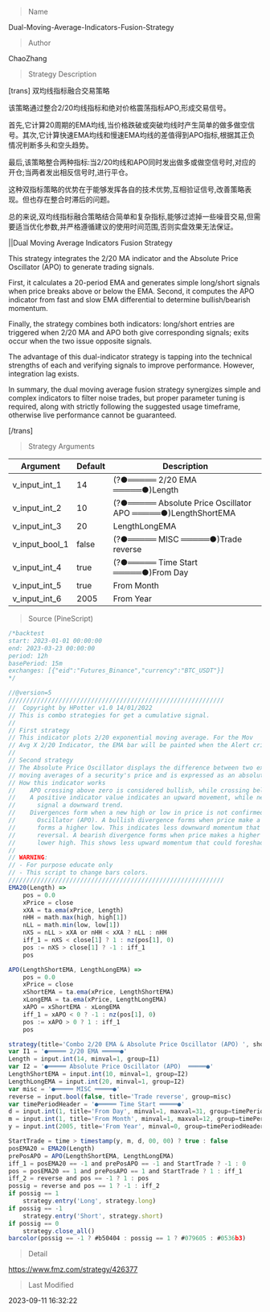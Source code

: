 
> Name

Dual-Moving-Average-Indicators-Fusion-Strategy

> Author

ChaoZhang

> Strategy Description


[trans]
双均线指标融合交易策略

该策略通过整合2/20均线指标和绝对价格震荡指标APO,形成交易信号。

首先,它计算20周期的EMA均线,当价格跌破或突破均线时产生简单的做多做空信号。其次,它计算快速EMA均线和慢速EMA均线的差值得到APO指标,根据其正负情况判断多头和空头趋势。

最后,该策略整合两种指标:当2/20均线和APO同时发出做多或做空信号时,对应的开仓;当两者发出相反信号时,进行平仓。

这种双指标策略的优势在于能够发挥各自的技术优势,互相验证信号,改善策略表现。但也存在整合时滞后的问题。

总的来说,双均线指标融合策略结合简单和复杂指标,能够过滤掉一些噪音交易,但需要适当优化参数,并严格遵循建议的使用时间范围,否则实盘效果无法保证。

||Dual Moving Average Indicators Fusion Strategy

This strategy integrates the 2/20 MA indicator and the Absolute Price Oscillator (APO) to generate trading signals.

First, it calculates a 20-period EMA and generates simple long/short signals when price breaks above or below the EMA. Second, it computes the APO indicator from fast and slow EMA differential to determine bullish/bearish momentum. 

Finally, the strategy combines both indicators: long/short entries are triggered when 2/20 MA and APO both give corresponding signals; exits occur when the two issue opposite signals.

The advantage of this dual-indicator strategy is tapping into the technical strengths of each and verifying signals to improve performance. However, integration lag exists.

In summary, the dual moving average fusion strategy synergizes simple and complex indicators to filter noise trades, but proper parameter tuning is required, along with strictly following the suggested usage timeframe, otherwise live performance cannot be guaranteed.

[/trans]

> Strategy Arguments



|Argument|Default|Description|
|----|----|----|
|v_input_int_1|14|(?●═════ 2/20 EMA ═════●)Length|
|v_input_int_2|10|(?●═════ Absolute Price Oscillator APO  ═════●)LengthShortEMA|
|v_input_int_3|20|LengthLongEMA|
|v_input_bool_1|false|(?●═════ MISC ═════●)Trade reverse|
|v_input_int_4|true|(?●═════ Time Start ═════●)From Day|
|v_input_int_5|true|From Month|
|v_input_int_6|2005|From Year|


> Source (PineScript)

``` javascript
/*backtest
start: 2023-01-01 00:00:00
end: 2023-03-23 00:00:00
period: 12h
basePeriod: 15m
exchanges: [{"eid":"Futures_Binance","currency":"BTC_USDT"}]
*/

//@version=5
////////////////////////////////////////////////////////////
//  Copyright by HPotter v1.0 14/01/2022
// This is combo strategies for get a cumulative signal. 
//
// First strategy
// This indicator plots 2/20 exponential moving average. For the Mov 
// Avg X 2/20 Indicator, the EMA bar will be painted when the Alert criteria is met.
//
// Second strategy
// The Absolute Price Oscillator displays the difference between two exponential 
// moving averages of a security's price and is expressed as an absolute value.
// How this indicator works
//    APO crossing above zero is considered bullish, while crossing below zero is bearish.
//    A positive indicator value indicates an upward movement, while negative readings 
//      signal a downward trend.
//    Divergences form when a new high or low in price is not confirmed by the Absolute Price 
//      Oscillator (APO). A bullish divergence forms when price make a lower low, but the APO 
//      forms a higher low. This indicates less downward momentum that could foreshadow a bullish 
//      reversal. A bearish divergence forms when price makes a higher high, but the APO forms a 
//      lower high. This shows less upward momentum that could foreshadow a bearish reversal.
//
// WARNING:
// - For purpose educate only
// - This script to change bars colors.
////////////////////////////////////////////////////////////
EMA20(Length) =>
    pos = 0.0
    xPrice = close
    xXA = ta.ema(xPrice, Length)
    nHH = math.max(high, high[1])
    nLL = math.min(low, low[1])
    nXS = nLL > xXA or nHH < xXA ? nLL : nHH
    iff_1 = nXS < close[1] ? 1 : nz(pos[1], 0)
    pos := nXS > close[1] ? -1 : iff_1
    pos

APO(LengthShortEMA, LengthLongEMA) =>
    pos = 0.0
    xPrice = close
    xShortEMA = ta.ema(xPrice, LengthShortEMA)
    xLongEMA = ta.ema(xPrice, LengthLongEMA)
    xAPO = xShortEMA - xLongEMA
    iff_1 = xAPO < 0 ? -1 : nz(pos[1], 0)
    pos := xAPO > 0 ? 1 : iff_1
    pos

strategy(title='Combo 2/20 EMA & Absolute Price Oscillator (APO) ', shorttitle='Combo', overlay=true)
var I1 = '●═════ 2/20 EMA ═════●'
Length = input.int(14, minval=1, group=I1)
var I2 = '●═════ Absolute Price Oscillator (APO)  ═════●'
LengthShortEMA = input.int(10, minval=1, group=I2)
LengthLongEMA = input.int(20, minval=1, group=I2)
var misc = '●═════ MISC ═════●'
reverse = input.bool(false, title='Trade reverse', group=misc)
var timePeriodHeader = '●═════ Time Start ═════●'
d = input.int(1, title='From Day', minval=1, maxval=31, group=timePeriodHeader)
m = input.int(1, title='From Month', minval=1, maxval=12, group=timePeriodHeader)
y = input.int(2005, title='From Year', minval=0, group=timePeriodHeader)

StartTrade = time > timestamp(y, m, d, 00, 00) ? true : false
posEMA20 = EMA20(Length)
prePosAPO = APO(LengthShortEMA, LengthLongEMA)
iff_1 = posEMA20 == -1 and prePosAPO == -1 and StartTrade ? -1 : 0
pos = posEMA20 == 1 and prePosAPO == 1 and StartTrade ? 1 : iff_1
iff_2 = reverse and pos == -1 ? 1 : pos
possig = reverse and pos == 1 ? -1 : iff_2
if possig == 1
    strategy.entry('Long', strategy.long)
if possig == -1
    strategy.entry('Short', strategy.short)
if possig == 0
    strategy.close_all()
barcolor(possig == -1 ? #b50404 : possig == 1 ? #079605 : #0536b3)
```

> Detail

https://www.fmz.com/strategy/426377

> Last Modified

2023-09-11 16:32:22
